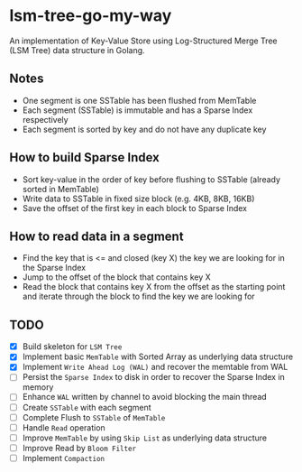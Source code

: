 # lsm-tree-go-my-way
An implementation of Key-Value Store using Log-Structured Merge Tree (LSM Tree) data structure in Golang.

## Notes
- One segment is one SSTable has been flushed from MemTable
- Each segment (SSTable) is immutable and has a Sparse Index respectively
- Each segment is sorted by key and do not have any duplicate key

## How to build Sparse Index
- Sort key-value in the order of key before flushing to SSTable (already sorted in MemTable)
- Write data to SSTable in fixed size block (e.g. 4KB, 8KB, 16KB)
- Save the offset of the first key in each block to Sparse Index

## How to read data in a segment
- Find the key that is <= and closed (key X) the key we are looking for in the Sparse Index
- Jump to the offset of the block that contains key X
- Read the block that contains key X from the offset as the starting point and iterate through the block to find the key we are looking for


## TODO
- [x] Build skeleton for `LSM Tree`
- [x] Implement basic `MemTable` with Sorted Array as underlying data structure
- [x] Implement `Write Ahead Log (WAL)` and recover the memtable from WAL
- [ ] Persist the `Sparse Index` to disk in order to recover the Sparse Index in memory
- [ ] Enhance `WAL` written by channel to avoid blocking the main thread
- [ ] Create `SSTable` with each segment 
- [ ] Complete Flush to `SSTable` of `MemTable`
- [ ] Handle `Read` operation
- [ ] Improve `MemTable` by using `Skip List` as underlying data structure
- [ ] Improve Read by `Bloom Filter`
- [ ] Implement `Compaction`